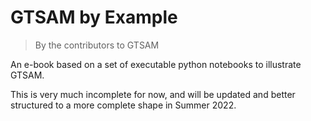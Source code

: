 # GTSAM by Example

> By the contributors to GTSAM

An e-book based on a set of executable python notebooks to illustrate GTSAM.

This is very much incomplete for now, and will be updated and better structured to a more complete shape in Summer 2022.